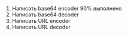 1. Написать base64 encoder       90% выполнено
2. Написать base64 decoder
3. Написать URL encoder
4. Написать URL decoder
